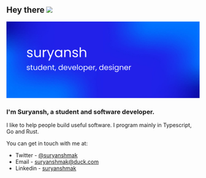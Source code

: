 ## Hey there <img src="https://media.giphy.com/media/hvRJCLFzcasrR4ia7z/giphy.gif" width="25px" />
<img src="/public/ProfileBanner.png" />

<h3>I'm Suryansh, a student and software developer.</h3>

I like to help people build useful software. I program mainly in Typescript, Go and Rust.

You can get in touch with me at:

- Twitter - <a href="https://twitter.com/suryanshmak">@suryanshmak</a>
- Email - <a href="mailto:suryanshmak@duck.com">suryanshmak@duck.com</a>
- Linkedin - <a href="https://linkedin.com/in/suryanshmak">suryanshmak</a>

<!-- @import "[TOC]" {cmd="toc" depthFrom=1 depthTo=6 orderedList=false} -->
